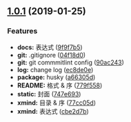 ## [1.0.1](https://github.com/aiiua/SICP/compare/747e693...v1.0.1) (2019-01-25)


### Features

* **docs:** 表达式 ([9f9f7b5](https://github.com/aiiua/SICP/commit/9f9f7b5))
* **git:** .gitignore ([04f18d0](https://github.com/aiiua/SICP/commit/04f18d0))
* **git:** git commmitlint config ([90ac243](https://github.com/aiiua/SICP/commit/90ac243))
* **log:** change log ([ec8de0e](https://github.com/aiiua/SICP/commit/ec8de0e))
* **package:** husky ([a66305d](https://github.com/aiiua/SICP/commit/a66305d))
* **README:** 格式 & 序 ([779f558](https://github.com/aiiua/SICP/commit/779f558))
* **static:** 封面 ([747e693](https://github.com/aiiua/SICP/commit/747e693))
* **xmind:** 目录 & 序 ([77cc05d](https://github.com/aiiua/SICP/commit/77cc05d))
* **xmind:** 表达式 ([cbe2d7b](https://github.com/aiiua/SICP/commit/cbe2d7b))



